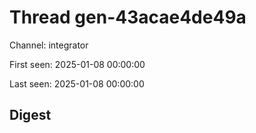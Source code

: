 # Thread gen-43acae4de49a
Channel: integrator

First seen: 2025-01-08 00:00:00

Last seen: 2025-01-08 00:00:00

## Digest



